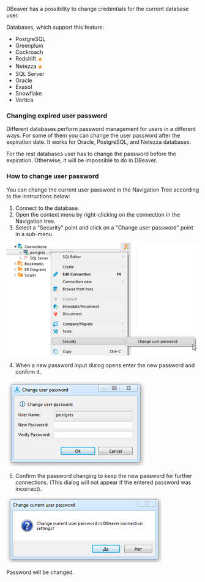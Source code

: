 DBeaver has a possibility to change credentials for the current database user. 

Databases, which support this feature:
- PostgreSQL
- Greenplum
- Cockroach
- Redshift <img src="images/commercial.png" vspace="4" align="top"/>
- Netezza <img src="images/commercial.png" vspace="4" align="top"/>
- SQL Server
- Oracle
- Exasol
- Snowflake
- Vertica

### Changing expired user password

Different databases perform password management for users in a different ways. For some of them you can change the user password after the expiration date. It works for Oracle, PostgreSQL, and Netezza databases.

For the rest databases user has to change the password before the expiration. Otherwise, it will be impossible to do in DBeaver.

### How to change user password

You can change the current user password in the Navigation Tree according to the instructions below:

1. Connect to the database.
2. Open the context menu by right-clicking on the connection in the Navigation tree.
3. Select a "Security" point and click on a "Change user password" point in a sub-menu.

![](images/ug/Connection-Security-Change.png)

4. When a new password input dialog opens enter the new password and confirm it.

![](images/ug/Change-User-Password-Dialog.png)

5. Confirm the password changing to keep the new password for further connections. 
(This dialog will not appear if the entered password was incorrect).

![](images/ug/Change-User-Password-Save-Settings.png)

Password will be changed.
